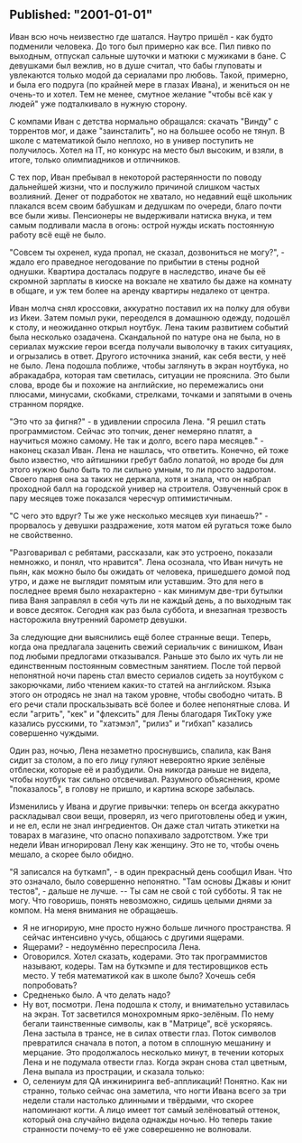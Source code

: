 Published: "2001-01-01"
--------------------------
Иван всю ночь неизвестно где шатался. Наутро пришёл - как будто подменили человека. До того был примерно как все. Пил пивко по выходным, отпускал сальные шуточки и матюки с мужиками в бане. С девушками был вежлив, но в душе считал, что бабы глуповаты и увлекаются только модой да сериалами про любовь. Такой, примерно, и была его подруга (по крайней мере в глазах Ивана), и жениться он не очень-то и хотел. Тем не менее, смутное желание "чтобы всё как у людей" уже подталкивало в нужную сторону.

С компами Иван с детства нормально обращался: скачать "Винду" с торрентов мог, и даже "заинсталить", но на большее особо не тянул. В школе с математикой было неплохо, но в универ поступить не получилось. Хотел на IT, но конкурс на место был высоким, и взяли, в итоге, только олимпиадников и отличников.

С тех пор, Иван пребывал в некоторой растерянности по поводу дальнейшей жизни, что и послужило причиной слишком частых возлияний. Денег от подработок не хватало, но недавний ещё школьник плакался всем своим бабушкам и дедушкам по очереди, благо почти все были живы. Пенсионеры не выдерживали натиска внука, и тем самым подливали масла в огонь: острой нужды искать постоянную работу всё ещё не было.  

"Совсем ты охренел, куда пропал, не сказал, дозвониться не могу?", - ждало его праведное негодование по прибытии в стены родной однушки. Квартира досталась подруге в наследство, иначе бы её скромной зарплаты в киоске на вокзале не хватило бы даже на комнату в общаге, и уж тем более на аренду квартиры недалеко от центра.

Иван молча снял кроссовки, аккуратно поставил их на полку для обуви из Икеи. Затем помыл руки, переоделся в домашнюю одежду, подошёл к столу, и неожиданно открыл ноутбук.
Лена таким развитием событий была несколько озадачена. Скандальной по натуре она не была, но в сериалах мужские герои всегда получали выволочку в таких ситуациях, и огрызались в ответ. Другого источника знаний, как себя вести, у неё не было.
Лена подошла поближе, чтобы заглянуть в экран ноутбука, но абракадабра, которая там светилась, ситуации не прояснила. Это были слова, вроде бы и похожие на английские, но перемежались они плюсами, минусами, скобками, стрелками, точками и запятыми в очень странном порядке.

"Это что за фигня?" - в удивлении спросила Лена.
"Я решил стать программистом. Сейчас это топчик, денег немеряно платят, а научиться можно самому. Не так и долго, всего пара месяцев." - наконец сказал Иван. Лена не нашлась, что ответить. Конечно, ей тоже было известно, что айтишники гребут бабло лопатой, но вроде бы для этого нужно было быть то ли сильно умным, то ли просто задротом. Своего парня она за таких не держала, хотя и знала, что он набрал проходной балл на городской универ на строителя. Озвученный срок в пару месяцев тоже показался чересчур оптимистичным.

"С чего это вдруг? Ты же уже несколько месяцев хуи пинаешь?" - прорвалось у девушки раздражение, хотя матом ей ругаться тоже было не свойственно.

"Разговаривал с ребятами, рассказали, как это устроено, показали немножко, и понял, что нравится". Лена осознала, что Иван ничуть не пьян, как можно было бы ожидать от человека, пришедшего домой под утро, и даже не выглядит помятым или уставшим. Это для него в последнее время было нехарактерно - как минимум две-три бутылки пива Ваня заправлял в себя чуть ли не каждый день, а по выходным так и вовсе десяток. Сегодня как раз была суббота, и внезапная трезвость насторожила внутренний барометр девушки.

За следующие дни выяснились ещё более странные вещи. Теперь, когда она предлагала заценить свежий сериальчик с винишком, Иван под любыми предлогами отказывался. Раньше это было их чуть ли не единственным постоянным совместным занятием. После той первой непонятной ночи парень стал вместо сериалов сидеть за ноутбуком с закорючками, либо чтением каких-то статей на английском. Языка этого он отродясь не знал на таком уровне, чтобы свободно читать. В его речи стали проскальзывать всё более и более непонятные слова. И если "агрить", "кек" и "флексить" для Лены благодаря ТикТоку уже казались русскими, то "хатэмэл", "рилиз" и "гибхап" казались совершенно чуждыми.

Один раз, ночью, Лена незаметно проснувшись, спалила, как Ваня сидит за столом, а по его лицу гуляют невероятно яркие зелёные отблески, которые её и разбудили. Она никогда раньше не видела, чтобы ноутбук так сильно отсвечивал. Разумного объяснения, кроме "показалось", в голову не пришло, и картина вскоре забылась.

Изменились у Ивана и другие привычки: теперь он всегда аккуратно раскладывал свои вещи, проверял, из чего приготовлены обед и ужин, и не ел, если не знал ингредиентов. Он даже стал читать этикетки на товарах в магазине, что опасно попахивало задротством. Уже три недели Иван игнорировал Лену как женщину. Это не то, чтобы очень мешало, а скорее было обидно.

"Я записался на буткамп", - в один прекрасный день сообщил Иван. Что это означало, было совершенно непонятно.  "Там основы Джавы и юнит тестов", - дальше не лучше.
-- Ты сам не свой с той субботы. Я так не могу. Что говоришь, понять невозможно, сидишь целыми днями за компом. На меня внимания не обращаешь.
- Я не игнорирую, мне просто нужно больше личного пространства. Я сейчас интенсивно учусь, общаюсь с другими ящерами.
- Ящерами? - недоумённо переспросила Лена.
- Оговорился. Хотел сказать, кодерами. Это так программистов называют, кодеры. Там на буткэмпе и для тестировщиков есть место. У тебя математикой как в школе было? Хочешь себя попробовать?
- Средненько было. А что делать надо?
- Ну вот, посмотри.
Лена подошла к столу, и внимательно уставилась на экран. Тот засветился монохромным ярко-зелёным. По нему бегали таинственные символы, как в "Матрице", всё ускоряясь. Лена застыла в трансе, не в силах отвести глаз. Поток символов превратился сначала в потоп, а потом в сплошную мешанину и мерцание. Это продолжалось несколько минут, в течении которых Лена и не подумала отвести глаз. Когда экран снова стал цветным, Лена выпала из прострации, и сказала только:
- О, селениум для QA инжиниринга веб-аппликаций! Понятно.
Как ни странно, только сейчас она заметила, что ногти Ивана всего за три недели стали настолько длинными и твёрдыми, что скорее напоминают когти. А лицо имеет тот самый зелёноватый оттенок, который она случайно видела однажды ночью. Но теперь такие странности почему-то её уже соверешенно не волновали.





